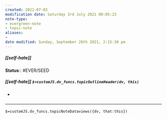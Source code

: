 ```yaml
---
created: 2021-07-03
modification date: Saturday 3rd July 2021 00:05:23
note-type:
- evergreen-note
- topic-note
aliases:
-
date modified: Sunday, September 26th 2021, 2:15:30 pm
---
```


##### [[self-hate]]

**Status**:: #EVER/SEED

##### [[self-hate]] `$=customJS.dv_funcs.topicOutlineHeader(dv, this)`

-

### <hr class="dataviews"/>

`$=customJS.dv_funcs.topicNoteDataviews({dv, that:this})`